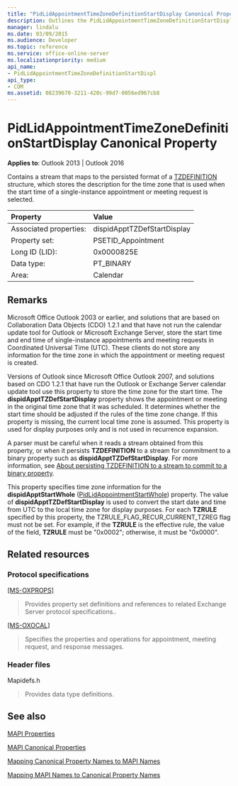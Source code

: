```yaml
---
title: "PidLidAppointmentTimeZoneDefinitionStartDisplay Canonical Property"
description: Outlines the PidLidAppointmentTimeZoneDefinitionStartDisplay canonical property, which contains a stream that maps to the persisted format of a structure.
manager: lindalu
ms.date: 03/09/2015
ms.audience: Developer
ms.topic: reference
ms.service: office-online-server
ms.localizationpriority: medium
api_name:
- PidLidAppointmentTimeZoneDefinitionStartDispl
api_type:
- COM
ms.assetid: 08239670-3211-420c-99d7-0056ed967cb8
---
```


# PidLidAppointmentTimeZoneDefinitionStartDisplay Canonical Property

  
  
**Applies to**: Outlook 2013 | Outlook 2016 
  
Contains a stream that maps to the persisted format of a [TZDEFINITION](https://msdn.microsoft.com/library/0ae21571-2299-6407-807c-428668bb6798%28Office.15%29.aspx) structure, which stores the description for the time zone that is used when the start time of a single-instance appointment or meeting request is selected. 
  
|Property|Value|
|:-----|:-----|
|Associated properties:  <br/> |dispidApptTZDefStartDisplay  <br/> |
|Property set:  <br/> |PSETID_Appointment  <br/> |
|Long ID (LID):  <br/> |0x0000825E  <br/> |
|Data type:  <br/> |PT_BINARY  <br/> |
|Area:  <br/> |Calendar  <br/> |
   
## Remarks

Microsoft Office Outlook 2003 or earlier, and solutions that are based on Collaboration Data Objects (CDO) 1.2.1 and that have not run the calendar update tool for Outlook or Microsoft Exchange Server, store the start time and end time of single-instance appointments and meeting requests in Coordinated Universal Time (UTC). These clients do not store any information for the time zone in which the appointment or meeting request is created.
  
Versions of Outlook since Microsoft Office Outlook 2007, and solutions based on CDO 1.2.1 that have run the Outlook or Exchange Server calendar update tool use this property to store the time zone for the start time. The **dispidApptTZDefStartDisplay** property shows the appointment or meeting in the original time zone that it was scheduled. It determines whether the start time should be adjusted if the rules of the time zone change. If this property is missing, the current local time zone is assumed. This property is used for display purposes only and is not used in recurrence expansion. 
  
A parser must be careful when it reads a stream obtained from this property, or when it persists **TZDEFINITION** to a stream for commitment to a binary property such as **dispidApptTZDefStartDisplay**. For more information, see [About persisting TZDEFINITION to a stream to commit to a binary property](https://msdn.microsoft.com/library/0dec535d-d48f-39a5-97d5-0bd109134b3b%28Office.15%29.aspx).
  
This property specifies time zone information for the **dispidApptStartWhole** ([PidLidAppointmentStartWhole](pidlidappointmentstartwhole-canonical-property.md)) property. The value of **dispidApptTZDefStartDisplay** is used to convert the start date and time from UTC to the local time zone for display purposes. For each **TZRULE** specified by this property, the TZRULE_FLAG_RECUR_CURRENT_TZREG flag must not be set. For example, if the **TZRULE** is the effective rule, the value of the field, **TZRULE** must be "0x0002"; otherwise, it must be "0x0000". 
  
## Related resources

### Protocol specifications

[[MS-OXPROPS]](https://msdn.microsoft.com/library/f6ab1613-aefe-447d-a49c-18217230b148%28Office.15%29.aspx)
  
> Provides property set definitions and references to related Exchange Server protocol specifications..
    
[[MS-OXOCAL]](https://msdn.microsoft.com/library/09861fde-c8e4-4028-9346-e7c214cfdba1%28Office.15%29.aspx)
  
> Specifies the properties and operations for appointment, meeting request, and response messages.
    
### Header files

Mapidefs.h
  
> Provides data type definitions.
    
## See also



[MAPI Properties](mapi-properties.md)
  
[MAPI Canonical Properties](mapi-canonical-properties.md)
  
[Mapping Canonical Property Names to MAPI Names](mapping-canonical-property-names-to-mapi-names.md)
  
[Mapping MAPI Names to Canonical Property Names](mapping-mapi-names-to-canonical-property-names.md)

